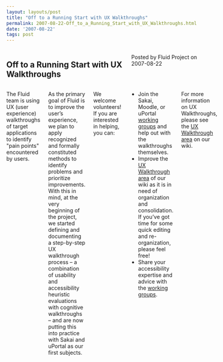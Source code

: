 ```yaml
---
layout: layouts/post
title: "Off to a Running Start with UX Walkthroughs"
permalink: 2007-08-22-Off_to_a_Running_Start_with_UX_Walkthroughs.html
date: '2007-08-22'
tags: post
---
```

<section class="row">
   <div class="medium-6 columns">
      <h2 class="fluid-web-emphasized-text">Off to a Running Start with UX Walkthroughs</h2>
      <p class="fluid-web-news-post-meta">
         Posted by Fluid Project on 2007-08-22
      </p>
   </div>
   <div class="medium-6 columns">
      <p>The Fluid team is using UX (user experience) walkthroughs of target applications to identify
         &quot;pain points&quot; encountered by users.
      </p>
      <p>As the primary goal of Fluid is to improve the user&rsquo;s experience, we plan to apply recognized
       and formally constituted methods to identify problems and prioritize improvements. With this in mind,
       at the very beginning of the project, we started defining and documenting a step-by-step UX walkthrough
       process &ndash; a combination of usability and accessibility
       heuristic evaluations with cognitive walkthroughs &ndash; and are now putting this into practice with
       Sakai and uPortal as our first subjects.
      </p>
      <p>We welcome volunteers! If you are interested in helping, you can:</p>
      <ul>
         <li> Join the Sakai, Moodle, or uPortal <a href="http://wiki.fluidproject.org/display/fluid/UX+Walkthrough+Working+Groups">
            working groups</a> and help out with the walkthroughs themselves.
         </li>
         <li>Improve the <a href="http://wiki.fluidproject.org/display/fluid/User+Experience+Walkthroughs">
            UX Walkthrough area</a> of
            our wiki as it is in need of organization and consolidation. If you&rsquo;ve got time for some
            quick editing and re-organization,
            please feel free! <br/>
         </li>
         <li>Share your accessibility expertise and advice with the <a href="http://wiki.fluidproject.org/display/fluid/UX+Walkthrough+Working+Groups">
            working groups</a>.
         </li>
      </ul>
      <p>For more information on UX Walkthroughs, please see the <a href="http://wiki.fluidproject.org/display/fluid/User+Experience+Walkthroughs">
         UX Walkthrough area</a> on our wiki.
      </p>
   </div>
</section>
